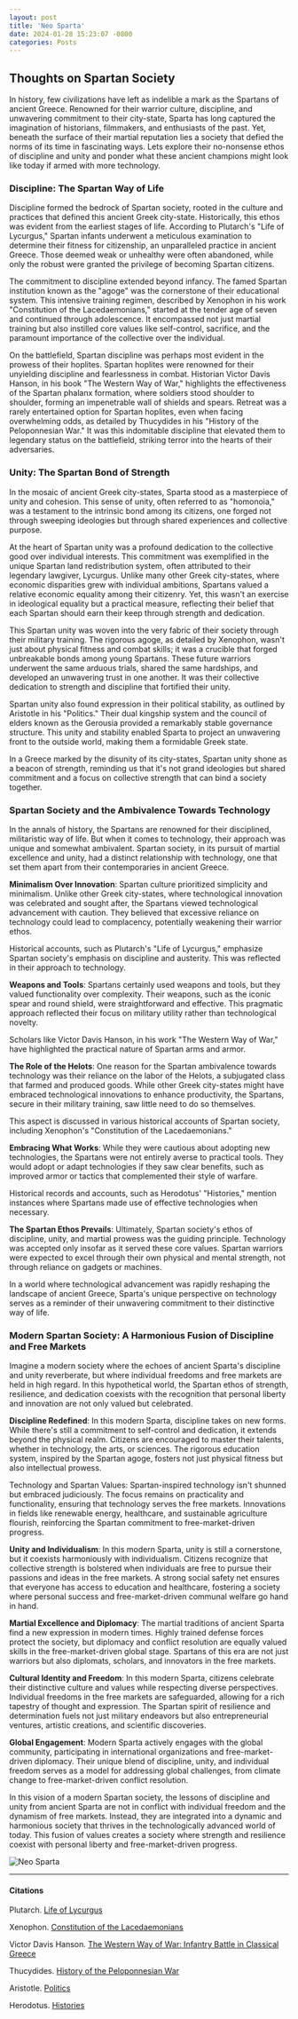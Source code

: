 ```yaml
---
layout: post
title: 'Neo Sparta'
date: 2024-01-28 15:23:07 -0800
categories: Posts
---
```


## Thoughts on Spartan Society

In history, few civilizations have left as indelible a mark as the Spartans of ancient Greece. Renowned for their warrior culture, discipline, and unwavering commitment to their city-state, Sparta has long captured the imagination of historians, filmmakers, and enthusiasts of the past. Yet, beneath the surface of their martial reputation lies a society that defied the norms of its time in fascinating ways. Lets explore their no-nonsense ethos of discipline and unity and ponder what these ancient champions might look like today if armed with more technology.

### Discipline: The Spartan Way of Life

Discipline formed the bedrock of Spartan society, rooted in the culture and practices that defined this ancient Greek city-state. Historically, this ethos was evident from the earliest stages of life. According to Plutarch's "Life of Lycurgus," Spartan infants underwent a meticulous examination to determine their fitness for citizenship, an unparalleled practice in ancient Greece. Those deemed weak or unhealthy were often abandoned, while only the robust were granted the privilege of becoming Spartan citizens.

The commitment to discipline extended beyond infancy. The famed Spartan institution known as the "agoge" was the cornerstone of their educational system. This intensive training regimen, described by Xenophon in his work "Constitution of the Lacedaemonians," started at the tender age of seven and continued through adolescence. It encompassed not just martial training but also instilled core values like self-control, sacrifice, and the paramount importance of the collective over the individual.

On the battlefield, Spartan discipline was perhaps most evident in the prowess of their hoplites. Spartan hoplites were renowned for their unyielding discipline and fearlessness in combat. Historian Victor Davis Hanson, in his book "The Western Way of War," highlights the effectiveness of the Spartan phalanx formation, where soldiers stood shoulder to shoulder, forming an impenetrable wall of shields and spears. Retreat was a rarely entertained option for Spartan hoplites, even when facing overwhelming odds, as detailed by Thucydides in his "History of the Peloponnesian War." It was this indomitable discipline that elevated them to legendary status on the battlefield, striking terror into the hearts of their adversaries.

### Unity: The Spartan Bond of Strength

In the mosaic of ancient Greek city-states, Sparta stood as a masterpiece of unity and cohesion. This sense of unity, often referred to as "homonoia," was a testament to the intrinsic bond among its citizens, one forged not through sweeping ideologies but through shared experiences and collective purpose.

At the heart of Spartan unity was a profound dedication to the collective good over individual interests. This commitment was exemplified in the unique Spartan land redistribution system, often attributed to their legendary lawgiver, Lycurgus. Unlike many other Greek city-states, where economic disparities grew with individual ambitions, Spartans valued a relative economic equality among their citizenry. Yet, this wasn't an exercise in ideological equality but a practical measure, reflecting their belief that each Spartan should earn their keep through strength and dedication.

This Spartan unity was woven into the very fabric of their society through their military training. The rigorous agoge, as detailed by Xenophon, wasn't just about physical fitness and combat skills; it was a crucible that forged unbreakable bonds among young Spartans. These future warriors underwent the same arduous trials, shared the same hardships, and developed an unwavering trust in one another. It was their collective dedication to strength and discipline that fortified their unity.

Spartan unity also found expression in their political stability, as outlined by Aristotle in his "Politics." Their dual kingship system and the council of elders known as the Gerousia provided a remarkably stable governance structure. This unity and stability enabled Sparta to project an unwavering front to the outside world, making them a formidable Greek state.

In a Greece marked by the disunity of its city-states, Spartan unity shone as a beacon of strength, reminding us that it's not grand ideologies but shared commitment and a focus on collective strength that can bind a society together.

### Spartan Society and the Ambivalence Towards Technology

In the annals of history, the Spartans are renowned for their disciplined, militaristic way of life. But when it comes to technology, their approach was unique and somewhat ambivalent. Spartan society, in its pursuit of martial excellence and unity, had a distinct relationship with technology, one that set them apart from their contemporaries in ancient Greece.

**Minimalism Over Innovation**: Spartan culture prioritized simplicity and minimalism. Unlike other Greek city-states, where technological innovation was celebrated and sought after, the Spartans viewed technological advancement with caution. They believed that excessive reliance on technology could lead to complacency, potentially weakening their warrior ethos.

Historical accounts, such as Plutarch's "Life of Lycurgus," emphasize Spartan society's emphasis on discipline and austerity. This was reflected in their approach to technology.

**Weapons and Tools**: Spartans certainly used weapons and tools, but they valued functionality over complexity. Their weapons, such as the iconic spear and round shield, were straightforward and effective. This pragmatic approach reflected their focus on military utility rather than technological novelty.

Scholars like Victor Davis Hanson, in his work "The Western Way of War," have highlighted the practical nature of Spartan arms and armor.

**The Role of the Helots**: One reason for the Spartan ambivalence towards technology was their reliance on the labor of the Helots, a subjugated class that farmed and produced goods. While other Greek city-states might have embraced technological innovations to enhance productivity, the Spartans, secure in their military training, saw little need to do so themselves.

This aspect is discussed in various historical accounts of Spartan society, including Xenophon's "Constitution of the Lacedaemonians."

**Embracing What Works**: While they were cautious about adopting new technologies, the Spartans were not entirely averse to practical tools. They would adopt or adapt technologies if they saw clear benefits, such as improved armor or tactics that complemented their style of warfare.

Historical records and accounts, such as Herodotus' "Histories," mention instances where Spartans made use of effective technologies when necessary.

**The Spartan Ethos Prevails**: Ultimately, Spartan society's ethos of discipline, unity, and martial prowess was the guiding principle. Technology was accepted only insofar as it served these core values. Spartan warriors were expected to excel through their own physical and mental strength, not through reliance on gadgets or machines.

In a world where technological advancement was rapidly reshaping the landscape of ancient Greece, Sparta's unique perspective on technology serves as a reminder of their unwavering commitment to their distinctive way of life.

### Modern Spartan Society: A Harmonious Fusion of Discipline and Free Markets

Imagine a modern society where the echoes of ancient Sparta's discipline and unity reverberate, but where individual freedoms and free markets are held in high regard. In this hypothetical world, the Spartan ethos of strength, resilience, and dedication coexists with the recognition that personal liberty and innovation are not only valued but celebrated.

**Discipline Redefined**: In this modern Sparta, discipline takes on new forms. While there's still a commitment to self-control and dedication, it extends beyond the physical realm. Citizens are encouraged to master their talents, whether in technology, the arts, or sciences. The rigorous education system, inspired by the Spartan agoge, fosters not just physical fitness but also intellectual prowess.

Technology and Spartan Values: Spartan-inspired technology isn't shunned but embraced judiciously. The focus remains on practicality and functionality, ensuring that technology serves the free markets. Innovations in fields like renewable energy, healthcare, and sustainable agriculture flourish, reinforcing the Spartan commitment to free-market-driven progress.

**Unity and Individualism**: In this modern Sparta, unity is still a cornerstone, but it coexists harmoniously with individualism. Citizens recognize that collective strength is bolstered when individuals are free to pursue their passions and ideas in the free markets. A strong social safety net ensures that everyone has access to education and healthcare, fostering a society where personal success and free-market-driven communal welfare go hand in hand.

**Martial Excellence and Diplomacy**: The martial traditions of ancient Sparta find a new expression in modern times. Highly trained defense forces protect the society, but diplomacy and conflict resolution are equally valued skills in the free-market-driven global stage. Spartans of this era are not just warriors but also diplomats, scholars, and innovators in the free markets.

**Cultural Identity and Freedom**: In this modern Sparta, citizens celebrate their distinctive culture and values while respecting diverse perspectives. Individual freedoms in the free markets are safeguarded, allowing for a rich tapestry of thought and expression. The Spartan spirit of resilience and determination fuels not just military endeavors but also entrepreneurial ventures, artistic creations, and scientific discoveries.

**Global Engagement**: Modern Sparta actively engages with the global community, participating in international organizations and free-market-driven diplomacy. Their unique blend of discipline, unity, and individual freedom serves as a model for addressing global challenges, from climate change to free-market-driven conflict resolution.

In this vision of a modern Spartan society, the lessons of discipline and unity from ancient Sparta are not in conflict with individual freedom and the dynamism of free markets. Instead, they are integrated into a dynamic and harmonious society that thrives in the technologically advanced world of today. This fusion of values creates a society where strength and resilience coexist with personal liberty and free-market-driven progress.

![Neo Sparta](/assets/images/neo_sparta.png)

---

#### Citations

Plutarch. [Life of Lycurgus](https://a.co/d/gmuwoWw)

Xenophon. [Constitution of the Lacedaemonians](https://a.co/d/c8c0XMs)

Victor Davis Hanson. [The Western Way of War: Infantry Battle in Classical Greece](https://a.co/d/cMqPCSn)

Thucydides. [History of the Peloponnesian War](https://a.co/d/9b26dBM)

Aristotle. [Politics](https://a.co/d/6ZntCtp)

Herodotus. [Histories](https://a.co/d/3hjvqEa)
